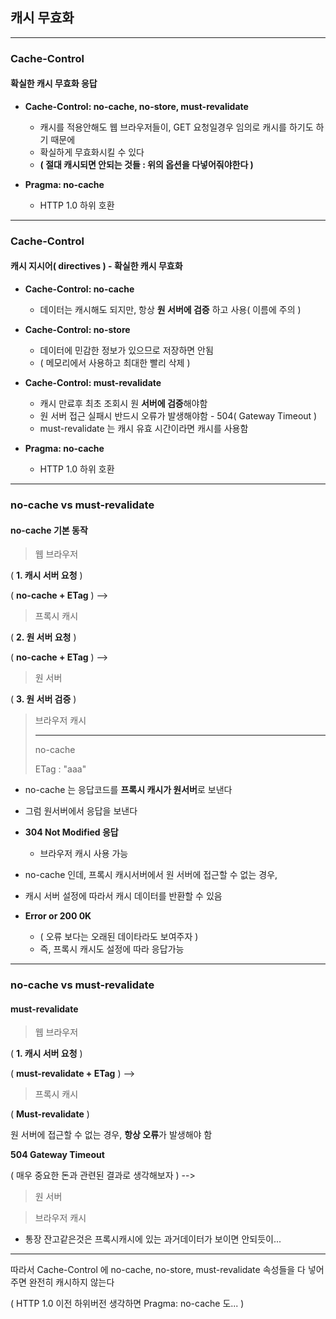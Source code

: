 ## 캐시 무효화

---

### Cache-Control
#### 확실한 캐시 무효화 응답

- **Cache-Control: no-cache, no-store, must-revalidate**
  - 캐시를 적용안해도 웹 브라우저들이, GET 요청일경우 임의로 캐시를 하기도 하기 때문에
  - 확실하게 무효화시킬 수 있다
  - **( 절대 캐시되면 안되는 것들 : 위의 옵션을 다넣어줘야한다 )**


- **Pragma: no-cache**
  - HTTP 1.0 하위 호환

---

### Cache-Control
#### 캐시 지시어( directives ) - 확실한 캐시 무효화

- **Cache-Control: no-cache**
  - 데이터는 캐시해도 되지만, 항상 **원 서버에 검증** 하고 사용( 이름에 주의 )


- **Cache-Control: no-store**
  - 데이터에 민감한 정보가 있으므로 저장하면 안됨
  - ( 메모리에서 사용하고 최대한 빨리 삭제 )


- **Cache-Control: must-revalidate**
  - 캐시 만료후 최초 조회시 원 **서버에 검증**해야함
  - 원 서버 접근 실패시 반드시 오류가 발생해야함 - 504( Gateway Timeout )
  - must-revalidate 는 캐시 유효 시간이라면 캐시를 사용함


- **Pragma: no-cache**
  - HTTP 1.0 하위 호환

---

### no-cache vs must-revalidate
#### no-cache 기본 동작

> 웹 브라우저

( **1. 캐시 서버 요청** ) 

( **no-cache + ETag** ) -->


> 프록시 캐시

( **2. 원 서버 요청** )

( **no-cache + ETag** ) -->

> 원 서버

( **3. 원 서버 검증** )

> 브라우저 캐시
> 
> ---
> 
> no-cache
> 
> ETag : "aaa"

- no-cache 는 응답코드를 **프록시 캐시가 원서버**로 보낸다


- 그럼 원서버에서 응답을 보낸다


- **304 Not Modified 응답**
  - 브라우저 캐시 사용 가능


- no-cache 인데, 프록시 캐시서버에서 원 서버에 접근할 수 없는 경우,


- 캐시 서버 설정에 따라서 캐시 데이터를 반환할 수 있음
- **Error or 200 0K**
  - ( 오류 보다는 오래된 데이타라도 보여주자 )
  - 즉, 프록시 캐시도 설정에 따라 응답가능

---


### no-cache vs must-revalidate
#### must-revalidate

> 웹 브라우저

( **1. 캐시 서버 요청** )

( **must-revalidate + ETag** ) -->


> 프록시 캐시

( **Must-revalidate** )

원 서버에 접근할 수 없는 경우, **항상 오류**가 발생해야 함

**504 Gateway Timeout**

( 매우 중요한 돈과 관련된 결과로 생각해보자 ) -->

> 원 서버

> 브라우저 캐시

- 통장 잔고같은것은 프록시캐시에 있는 과거데이터가 보이면 안되듯이...

---

따라서 Cache-Control 에 no-cache, no-store, must-revalidate 속성들을 다 넣어주면 완전히 캐시하지 않는다

( HTTP 1.0 이전 하위버전 생각하면 Pragma: no-cache 도... )